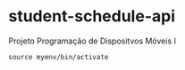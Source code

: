 # student-schedule-api

Projeto Programação de Dispositvos Móveis I

```source myenv/bin/activate```


